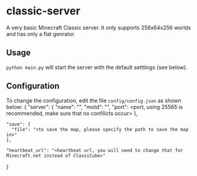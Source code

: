# classic-server
A very basic Minecraft Classic server. It only supports 256x64x256 worlds and has only a flat genrator.

Usage
-----
`python main.py` will start the server with the default setttings (see below).

Configuration
-------------
To change the configuration, edit the file `config/config.json` as shown below:
  {
    "server": {
      "name": "<server name>",
      "motd": "<message of the day>",
      "port": <port, using 25565 is recommended, make sure that no confilicts occur>
    },
  
    "save": {
      "file": "<to save the map, please specify the path to save the map in>"
    },
  
    "heartbeat_url": "<heartbeat url, you will need to change that for Minecraft.net instead of ClassiCube>"
  }
